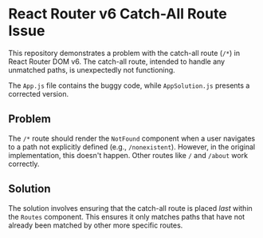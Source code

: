 # React Router v6 Catch-All Route Issue

This repository demonstrates a problem with the catch-all route (`/*`) in React Router DOM v6.  The catch-all route, intended to handle any unmatched paths, is unexpectedly not functioning.

The `App.js` file contains the buggy code, while `AppSolution.js` presents a corrected version.

## Problem

The `/*` route should render the `NotFound` component when a user navigates to a path not explicitly defined (e.g., `/nonexistent`). However, in the original implementation, this doesn't happen. Other routes like `/` and `/about` work correctly.

## Solution

The solution involves ensuring that the catch-all route is placed *last* within the `Routes` component.  This ensures it only matches paths that have not already been matched by other more specific routes. 